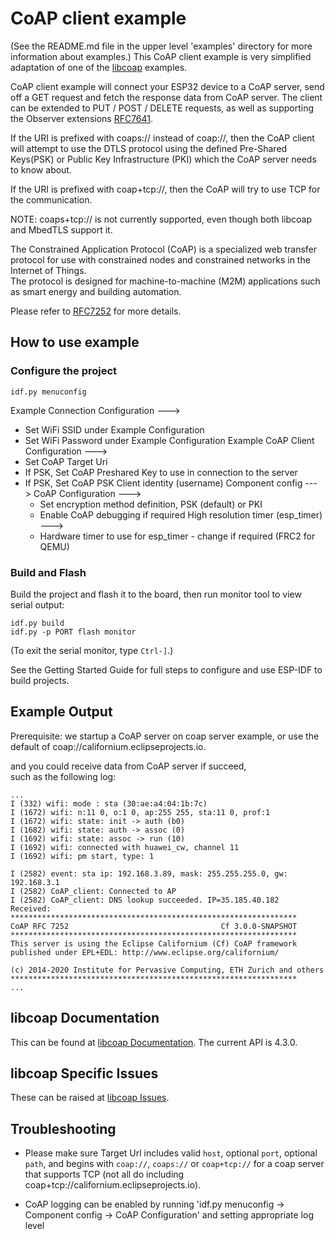
# CoAP client example

(See the README.md file in the upper level 'examples' directory for more information about examples.)
This CoAP client example is very simplified adaptation of one of the
[libcoap](https://github.com/obgm/libcoap) examples.

CoAP client example will connect your ESP32 device to a CoAP server, send off a GET request and
fetch the response data from CoAP server.  The client can be extended to PUT / POST / DELETE requests,
as well as supporting the Observer extensions [RFC7641](https://tools.ietf.org/html/rfc7641).

If the URI is prefixed with coaps:// instead of coap://, then the CoAP client will attempt to use
the DTLS protocol using the defined Pre-Shared Keys(PSK) or Public Key Infrastructure (PKI) which the
CoAP server needs to know about.

If the URI is prefixed with coap+tcp://, then the CoAP will try to use TCP for the communication.

NOTE: coaps+tcp:// is not currently supported, even though both libcoap and MbedTLS support it.

The Constrained Application Protocol (CoAP) is a specialized web transfer protocol for use with
constrained nodes and constrained networks in the Internet of Things.   
The protocol is designed for machine-to-machine (M2M) applications such as smart energy and
building automation.

Please refer to [RFC7252](https://www.rfc-editor.org/rfc/pdfrfc/rfc7252.txt.pdf) for more details.

## How to use example

### Configure the project

```
idf.py menuconfig
```

Example Connection Configuration  --->
 * Set WiFi SSID under Example Configuration
 * Set WiFi Password under Example Configuration
Example CoAP Client Configuration  --->
 * Set CoAP Target Uri
 * If PSK, Set CoAP Preshared Key to use in connection to the server
 * If PSK, Set CoAP PSK Client identity (username)
Component config  --->
  CoAP Configuration  --->
    * Set encryption method definition, PSK (default) or PKI
    * Enable CoAP debugging if required
  High resolution timer (esp_timer)  --->
    * Hardware timer to use for esp_timer - change if required (FRC2 for QEMU)

### Build and Flash

Build the project and flash it to the board, then run monitor tool to view serial output:

```
idf.py build
idf.py -p PORT flash monitor
```

(To exit the serial monitor, type ``Ctrl-]``.)

See the Getting Started Guide for full steps to configure and use ESP-IDF to build projects.

## Example Output
Prerequisite: we startup a CoAP server on coap server example,
or use the default of coap://californium.eclipseprojects.io.  

and you could receive data from CoAP server if succeed,  
such as the following log:

```
...
I (332) wifi: mode : sta (30:ae:a4:04:1b:7c)
I (1672) wifi: n:11 0, o:1 0, ap:255 255, sta:11 0, prof:1
I (1672) wifi: state: init -> auth (b0)
I (1682) wifi: state: auth -> assoc (0)
I (1692) wifi: state: assoc -> run (10)
I (1692) wifi: connected with huawei_cw, channel 11
I (1692) wifi: pm start, type: 1

I (2582) event: sta ip: 192.168.3.89, mask: 255.255.255.0, gw: 192.168.3.1
I (2582) CoAP_client: Connected to AP
I (2582) CoAP_client: DNS lookup succeeded. IP=35.185.40.182
Received:
****************************************************************
CoAP RFC 7252                                  Cf 3.0.0-SNAPSHOT
****************************************************************
This server is using the Eclipse Californium (Cf) CoAP framework
published under EPL+EDL: http://www.eclipse.org/californium/

(c) 2014-2020 Institute for Pervasive Computing, ETH Zurich and others
****************************************************************
...
```

## libcoap Documentation
This can be found at [libcoap Documentation](https://libcoap.net/documentation.html).
The current API is 4.3.0.

## libcoap Specific Issues
These can be raised at [libcoap Issues](https://github.com/obgm/libcoap/issues).

## Troubleshooting
* Please make sure Target Url includes valid `host`, optional `port`,
optional `path`, and begins with `coap://`, `coaps://` or `coap+tcp://`
for a coap server that supports TCP
(not all do including coap+tcp://californium.eclipseprojects.io).

* CoAP logging can be enabled by running 'idf.py menuconfig -> Component config -> CoAP Configuration' and setting appropriate log level
